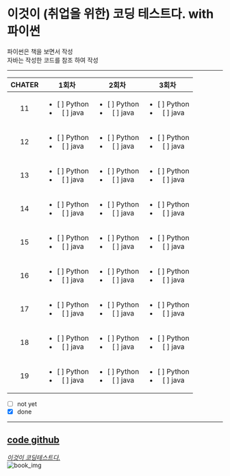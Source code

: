 # 이것이 (취업을 위한) 코딩 테스트다. with 파이썬

파이썬은 책을 보면서 작성<br>
자바는 작성한 코드를 참조 하여 작성

---
CHATER|1회차|2회차|3회차
:------:|:----:|:----:|:----:
11|<ul><li>[ ] Python</li><li>[ ] java</li></ul>|<ul><li>[ ] Python</li><li>[ ] java</li></ul>|<ul><li>[ ] Python</li><li>[ ] java</li></ul>
12|<ul><li>[ ] Python</li><li>[ ] java</li></ul>|<ul><li>[ ] Python</li><li>[ ] java</li></ul>|<ul><li>[ ] Python</li><li>[ ] java</li></ul>
13|<ul><li>[ ] Python</li><li>[ ] java</li></ul>|<ul><li>[ ] Python</li><li>[ ] java</li></ul>|<ul><li>[ ] Python</li><li>[ ] java</li></ul>
14|<ul><li>[ ] Python</li><li>[ ] java</li></ul>|<ul><li>[ ] Python</li><li>[ ] java</li></ul>|<ul><li>[ ] Python</li><li>[ ] java</li></ul>
15|<ul><li>[ ] Python</li><li>[ ] java</li></ul>|<ul><li>[ ] Python</li><li>[ ] java</li></ul>|<ul><li>[ ] Python</li><li>[ ] java</li></ul>
16|<ul><li>[ ] Python</li><li>[ ] java</li></ul>|<ul><li>[ ] Python</li><li>[ ] java</li></ul>|<ul><li>[ ] Python</li><li>[ ] java</li></ul>
17|<ul><li>[ ] Python</li><li>[ ] java</li></ul>|<ul><li>[ ] Python</li><li>[ ] java</li></ul>|<ul><li>[ ] Python</li><li>[ ] java</li></ul>
18|<ul><li>[ ] Python</li><li>[ ] java</li></ul>|<ul><li>[ ] Python</li><li>[ ] java</li></ul>|<ul><li>[ ] Python</li><li>[ ] java</li></ul>
19|<ul><li>[ ] Python</li><li>[ ] java</li></ul>|<ul><li>[ ] Python</li><li>[ ] java</li></ul>|<ul><li>[ ] Python</li><li>[ ] java</li></ul>

- [ ] not yet
- [x] done
---
[code github](https://github.com/ndb796/python-for-coding-test "나동빈님의 깃")
---

*[이것이 코딩테스트다.](https://www.hanbit.co.kr/store/books/look.php?p_code=B8945183661 "한빛")*<br/>
![book_img](https://www.hanbit.co.kr/data/books/B8945183661_l.jpg)
